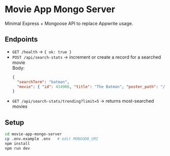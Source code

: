 # Movie App Mongo Server

Minimal Express + Mongoose API to replace Appwrite usage.

## Endpoints

- `GET /health` → `{ ok: true }`
- `POST /api/search-stats` → increment or create a record for a searched movie  
  Body:
  ```json
  {
    "searchTerm": "batman",
    "movie": { "id": 414906, "title": "The Batman", "poster_path": "/path.jpg" }
  }
  ```
- `GET /api/search-stats/trending?limit=5` → returns most-searched movies

## Setup

```bash
cd movie-app-mongo-server
cp .env.example .env   # edit MONGODB_URI
npm install
npm run dev
```
